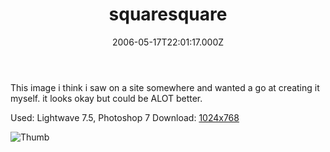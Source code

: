 ﻿---
coverImage: /images/fallback-post-header.png
date: '2006-05-17T22:01:17.000Z'
tags: []
title: squaresquare
oldUrl: /art/squaresquare
---

This image i think i saw on a site somewhere and wanted a go at creating it myself. it looks okay but could be ALOT better.

Used: Lightwave 7.5, Photoshop 7
Download: [1024x768](https://www.mikecann.blog/Images/Art-Full/squaresquare.jpg)

![Thumb](https://www.mikecann.blog/Images/Art-Thumbs/squaresquare.gif "Thumb")
